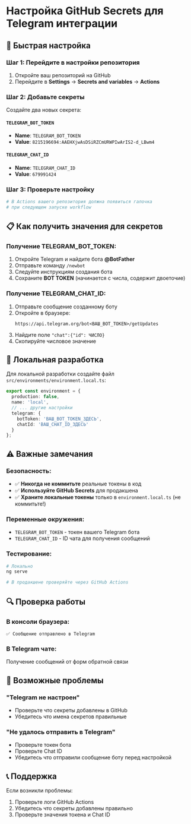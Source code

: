 # Настройка GitHub Secrets для Telegram интеграции

## 🚀 Быстрая настройка

### Шаг 1: Перейдите в настройки репозитория
1. Откройте ваш репозиторий на GitHub
2. Перейдите в **Settings** → **Secrets and variables** → **Actions**

### Шаг 2: Добавьте секреты
Создайте два новых секрета:

#### `TELEGRAM_BOT_TOKEN`
- **Name**: `TELEGRAM_BOT_TOKEN`
- **Value**: `8215196694:AAEHXjwAsDSiRZCmURWPIwArIS2-d_LBwm4`

#### `TELEGRAM_CHAT_ID`
- **Name**: `TELEGRAM_CHAT_ID`
- **Value**: `679991424`

### Шаг 3: Проверьте настройку
```bash
# В Actions вашего репозитория должна появиться галочка
# при следующем запуске workflow
```

## 📋 Как получить значения для секретов

### Получение TELEGRAM_BOT_TOKEN:
1. Откройте Telegram и найдите бота **@BotFather**
2. Отправьте команду `/newbot`
3. Следуйте инструкциям создания бота
4. Сохраните **BOT TOKEN** (начинается с числа, содержит двоеточие)

### Получение TELEGRAM_CHAT_ID:
1. Отправьте сообщение созданному боту
2. Откройте в браузере:
   ```
   https://api.telegram.org/bot<ВАШ_BOT_TOKEN>/getUpdates
   ```
3. Найдите поле `"chat":{"id": ЧИСЛО}`
4. Скопируйте числовое значение

## 🔧 Локальная разработка

Для локальной разработки создайте файл `src/environments/environment.local.ts`:

```typescript
export const environment = {
  production: false,
  name: 'local',
  // ... другие настройки
  telegram: {
    botToken: 'ВАШ_BOT_TOKEN_ЗДЕСЬ',
    chatId: 'ВАШ_CHAT_ID_ЗДЕСЬ'
  }
};
```

## ⚠️ Важные замечания

### Безопасность:
- ✅ **Никогда не коммитьте** реальные токены в код
- ✅ **Используйте GitHub Secrets** для продакшена
- ✅ **Храните локальные токены** только в `environment.local.ts` (не коммитьте!)

### Переменные окружения:
- `TELEGRAM_BOT_TOKEN` - токен вашего Telegram бота
- `TELEGRAM_CHAT_ID` - ID чата для получения сообщений

### Тестирование:
```bash
# Локально
ng serve

# В продакшене проверяйте через GitHub Actions
```

## 🔍 Проверка работы

### В консоли браузера:
```
✅ Сообщение отправлено в Telegram
```

### В Telegram чате:
Получение сообщений от форм обратной связи

## 🚨 Возможные проблемы

### "Telegram не настроен"
- Проверьте что секреты добавлены в GitHub
- Убедитесь что имена секретов правильные

### "Не удалось отправить в Telegram"
- Проверьте токен бота
- Проверьте Chat ID
- Убедитесь что отправили сообщение боту перед настройкой

## 📞 Поддержка

Если возникли проблемы:
1. Проверьте логи GitHub Actions
2. Убедитесь что секреты добавлены правильно
3. Проверьте значения токена и Chat ID
